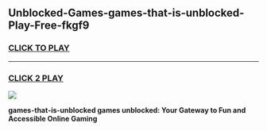
## Unblocked-Games-games-that-is-unblocked-Play-Free-fkgf9
<h3>
<a href="https://premium76.site?title=games-that-is-unblocked&ref=20A">CLICK TO PLAY</a></h3>
<hr>

<h3>
<a href="https://premium76.site?title=games-that-is-unblocked&ref=20A">CLICK 2 PLAY</a>
  
</h3>

<a href="https://premium76.site?title=games-that-is-unblocked&ref=20A"><img src="https://clearcache.store/games.png"></a>


**games-that-is-unblocked games unblocked: Your Gateway to Fun and Accessible Online Gaming**
